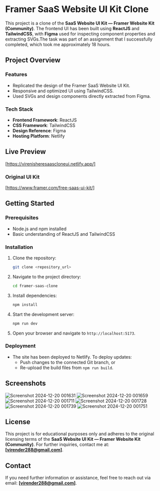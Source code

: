 # Framer SaaS Website UI Kit Clone

This project is a clone of the **SaaS Website UI Kit — Framer Website Kit (Community)**. The frontend UI has been built using **ReactJS** and **TailwindCSS**, with **Figma** used for inspecting component properties and extracting SVGs.The task was part of an assignment that I successfully completed, which took me approximately 18 hours.

## Project Overview

### Features
- Replicated the design of the Framer SaaS Website UI Kit.
- Responsive and optimized UI using TailwindCSS.
- Used SVGs and design components directly extracted from Figma.

### Tech Stack
- **Frontend Framework**: ReactJS
- **CSS Framework**: TailwindCSS
- **Design Reference**: Figma
- **Hosting Platform**: Netlify

## Live Preview
[https://virenisheresaascloneui.netlify.app/]

### Original UI Kit
[https://www.framer.com/free-saas-ui-kit/]

## Getting Started

### Prerequisites
- Node.js and npm installed
- Basic understanding of ReactJS and TailwindCSS

### Installation

1. Clone the repository:
   ```bash
   git clone <repository_url>
   ```
2. Navigate to the project directory:
   ```bash
   cd framer-saas-clone
   ```
3. Install dependencies:
   ```bash
   npm install
   ```
4. Start the development server:
   ```bash
   npm run dev
   ```
5. Open your browser and navigate to `http://localhost:5173`.

### Deployment
- The site has been deployed to Netlify. To deploy updates:
  - Push changes to the connected Git branch, or
  - Re-upload the build files from `npm run build`.

## Screenshots

![Screenshot 2024-12-20 001631](https://github.com/user-attachments/assets/be2eb996-601c-4844-9f25-6dbda4746605)
![Screenshot 2024-12-20 001659](https://github.com/user-attachments/assets/f2ebd863-0bee-4afd-b403-9d37c3d708ea)
![Screenshot 2024-12-20 001711](https://github.com/user-attachments/assets/677d2faf-d069-4653-9fcb-8180f4b81e09)
![Screenshot 2024-12-20 001728](https://github.com/user-attachments/assets/9f6d84f3-34b1-46ed-b8c8-4732edde3509)
![Screenshot 2024-12-20 001739](https://github.com/user-attachments/assets/7ac40d45-52e1-43f4-b60d-a597f455ddec)
![Screenshot 2024-12-20 001751](https://github.com/user-attachments/assets/8ab8e226-bcf6-42af-8cab-cbba9a1fa708)


## License
This project is for educational purposes only and adheres to the original licensing terms of the **SaaS Website UI Kit — Framer Website Kit (Community)**. For further inquiries, contact me at: **[virender288@gmail.com]**.

## Contact
If you need further information or assistance, feel free to reach out via email: **[virender288@gmail.com]**.

